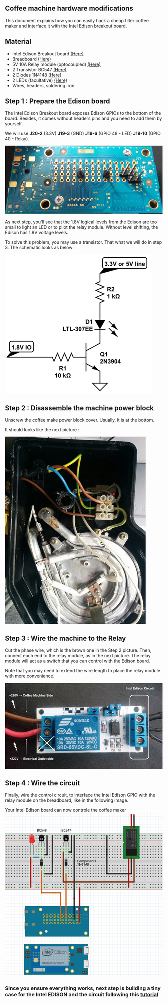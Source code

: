 Coffee machine hardware modifications
-----

This document explains how you can easily hack a cheap filter coffee maker and interface it with the Intel Edison breakout board.

## Material
* Intel Edison Breakout board [(Here)](http://fr.farnell.com/intel/edi2bb-al-k/x86-edison-breakout-board-kit/dp/2499336)
* Breadboard [(Here)](http://fr.farnell.com/multicomp/mcbb400/carte-proto-sans-soudure-300v/dp/2395961?MER=BN-2395961)
* 5V 10A Relay module (optocoupled) [(Here)](http://fr.farnell.com/multicomp/bc547b/transistor-npn-to-92/dp/1574381?COM=main-search%20CMPNULL)
* 2 Transistor BC547 [(Here)](http://fr.farnell.com/multicomp/bc547b/transistor-npn-to-92/dp/1574381?COM=main-search%20CMPNULL)
* 2 Diodes 1N4148 [(Here)](http://fr.farnell.com/vishay/1n4148-tr/diode-de-redressement-standard/dp/1469384)
* 2 LEDs (facultative) [(Here)](http://fr.farnell.com/broadcom-limited/hlmp-3507/led-5mm-vert/dp/1003214?MER=BN-1003214)
* Wires, headers, soldering iron

## Step 1 : Prepare the Edison board
The Intel Edison Breakout board exposes Edison GPIOs to the bottom of the board. Besides, it comes without headers pins and you need to add them by yourself.

We will use **J20-2** (3.3V) **J19-3** (GND) **J19-6** (GPIO 48 - LED) **J19-10** (GPIO 40 - Relay).

![Edison Breakout Boad with soldered hearders](./images/edison-headers-small.png)

As next step, you'll see that the 1.8V logical levels from the Edison are too small to light an LED or to pilot the relay module. Without level shifting, the Edison has 1.8V voltage levels.

To solve this problem, you may use a transistor. That what we will do in step 3.
The schematic looks as below:

![Transistor schematic](./images/trans-sch.png)

## Step 2 : Disassemble the machine power block

Unscrew the coffee make power block cover. Usually, it is at the bottom.

It should looks like the next picture :

![](./images/coffee-small.jpg)


## Step 3 : Wire the machine to the Relay

Cut the phase wire, which is the brown one in the Step 2 picture.
Then, connect each end to the relay module, as in the next picture. The relay module will act as a switch that you can control with the Edison board.

Note that you may need to extend the wire length to place the relay module with more convenience.

![](./images/relay-pw.png)


## Step 4 : Wire the circuit

Finally, wire the control circuit, to interface the Intel Edison GPIO with the relay module on the breadboard, like in the following image.

Your Intel Edison board can now controle the coffee maker
![](./images/edison-coffee_bb.png)



### Since you ensure everything works, next step is building a tiny case for the Intel EDISON and the circuit following this [tutorial](./casing.md)

